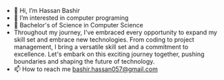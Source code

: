 - 👋 Hi, I’m Hassan Bashir
- 👀 I’m interested in computer programing
- 🌱 Bachelor's of Science in Computer Science
- Throughout my journey, I've embraced every opportunity to expand my skill set and embrace new technologies. From coding to project management, I bring a versatile skill set and a commitment to excellence. Let's embark on this exciting journey together, pushing boundaries and shaping the future of technology.
- 📫 How to reach me bashir.hassan057@gmail.com

<!---
Hassan-057/Hassan-057 is a ✨ special ✨ repository because its `README.md` (this file) appears on your GitHub profile.
You can click the Preview link to take a look at your changes.
--->
